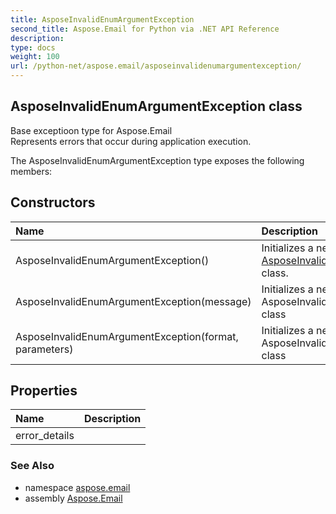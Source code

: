 ```yaml
---
title: AsposeInvalidEnumArgumentException
second_title: Aspose.Email for Python via .NET API Reference
description: 
type: docs
weight: 100
url: /python-net/aspose.email/asposeinvalidenumargumentexception/
---
```


## AsposeInvalidEnumArgumentException class

Base exceptioon type for Aspose.Email <br/>            Represents errors that occur during application execution.

The AsposeInvalidEnumArgumentException type exposes the following members:
## Constructors
| Name | Description |
| :- | :- |
|AsposeInvalidEnumArgumentException()|Initializes a new instance of the [AsposeInvalidEnumArgumentException](/email/python-net/aspose.email/asposeinvalidenumargumentexception/) class.|
|AsposeInvalidEnumArgumentException(message)|Initializes a new instance of the AsposeInvalidEnumArgumentException class|
|AsposeInvalidEnumArgumentException(format, parameters)|Initializes a new instance of the AsposeInvalidEnumArgumentException class|
## Properties
| Name | Description |
| :- | :- |
|error_details|  |

### See Also

* namespace [aspose.email](/email/python-net/aspose.email/)
* assembly [Aspose.Email](/email/python-net/)

